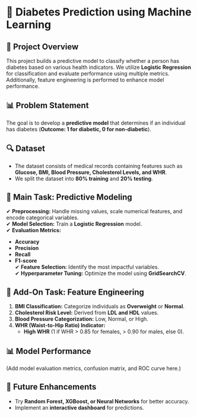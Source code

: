 # 🏥 Diabetes Prediction using Machine Learning  

## 📌 Project Overview  
This project builds a predictive model to classify whether a person has diabetes based on various health indicators. We utilize **Logistic Regression** for classification and evaluate performance using multiple metrics. Additionally, feature engineering is performed to enhance model performance.  

## 📊 Problem Statement  
The goal is to develop a **predictive model** that determines if an individual has diabetes (**Outcome: 1 for diabetic, 0 for non-diabetic**).  

## 🔍 Dataset  
- The dataset consists of medical records containing features such as **Glucose, BMI, Blood Pressure, Cholesterol Levels, and WHR**.  
- We split the dataset into **80% training** and **20% testing**.  

## 🚀 Main Task: Predictive Modeling  
✔ **Preprocessing:** Handle missing values, scale numerical features, and encode categorical variables.  
✔ **Model Selection:** Train a **Logistic Regression** model.  
✔ **Evaluation Metrics:**  
   - **Accuracy**  
   - **Precision**  
   - **Recall**  
   - **F1-score**  
✔ **Feature Selection:** Identify the most impactful variables.  
✔ **Hyperparameter Tuning:** Optimize the model using **GridSearchCV**.  

## 🎯 Add-On Task: Feature Engineering  
1. **BMI Classification:** Categorize individuals as **Overweight** or **Normal**.  
2. **Cholesterol Risk Level:** Derived from **LDL and HDL** values.  
3. **Blood Pressure Categorization:** Low, Normal, or High.  
4. **WHR (Waist-to-Hip Ratio) Indicator:**  
   - **High WHR** (1 if WHR > 0.85 for females, > 0.90 for males, else 0).  

## 📊 Model Performance  
(Add model evaluation metrics, confusion matrix, and ROC curve here.)  

## 🔮 Future Enhancements  
- Try **Random Forest, XGBoost, or Neural Networks** for better accuracy.  
- Implement an **interactive dashboard** for predictions.  

